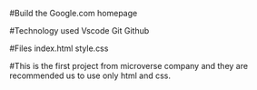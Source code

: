 #Build the Google.com homepage

#Technology used
Vscode
Git
Github

#Files
index.html
style.css

#This is the first project from microverse company and they are recommended us to use only html and css.
